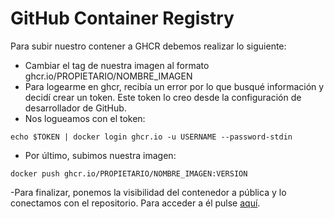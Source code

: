 # GitHub Container Registry

Para subir nuestro contener a GHCR debemos realizar lo siguiente:

- Cambiar el tag de nuestra imagen al formato ghcr.io/PROPIETARIO/NOMBRE_IMAGEN
- Para logearme en ghcr, recibía un error por lo que busqué información y decidí crear un token. Este token lo creo desde la configuración de desarrollador de GitHub.
- Nos logueamos con el token: 
~~~
echo $TOKEN | docker login ghcr.io -u USERNAME --password-stdin
~~~
- Por último, subimos nuestra imagen: 
~~~
docker push ghcr.io/PROPIETARIO/NOMBRE_IMAGEN:VERSION
~~~

-Para finalizar, ponemos la visibilidad del contenedor a pública y lo conectamos con el repositorio. Para acceder a él pulse [aquí](https://github.com/users/FranToBa/packages/container/package/cloudfood).
